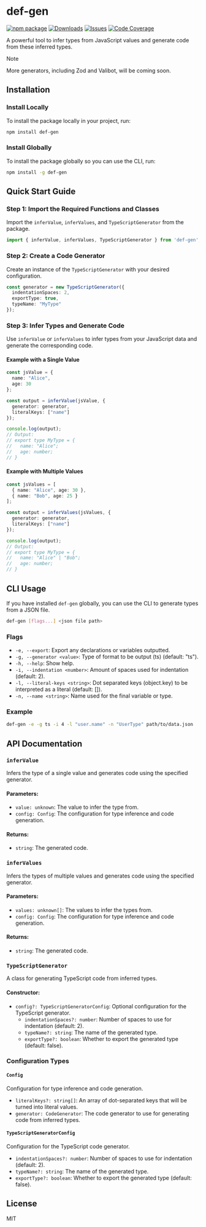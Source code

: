 # def-gen

[![npm package][npm-img]][npm-url]
[![Downloads][downloads-img]][downloads-url]
[![Issues][issues-img]][issues-url]
[![Code Coverage][codecov-img]][codecov-url]

A powerful tool to infer types from JavaScript values and generate code from these inferred types.

> [!NOTE]  
> More generators, including Zod and Valibot, will be coming soon.

## Installation

### Install Locally

To install the package locally in your project, run:

```sh
npm install def-gen
```

### Install Globally

To install the package globally so you can use the CLI, run:

```sh
npm install -g def-gen
```

## Quick Start Guide

### Step 1: Import the Required Functions and Classes

Import the `inferValue`, `inferValues`, and `TypeScriptGenerator` from the package.

```typescript
import { inferValue, inferValues, TypeScriptGenerator } from 'def-gen';
```

### Step 2: Create a Code Generator

Create an instance of the `TypeScriptGenerator` with your desired configuration.

```typescript
const generator = new TypeScriptGenerator({
  indentationSpaces: 2,
  exportType: true,
  typeName: "MyType"
});
```

### Step 3: Infer Types and Generate Code

Use `inferValue` or `inferValues` to infer types from your JavaScript data and generate the corresponding code.

#### Example with a Single Value

```typescript
const jsValue = {
  name: "Alice",
  age: 30
};

const output = inferValue(jsValue, {
  generator: generator,
  literalKeys: ["name"]
});

console.log(output);
// Output:
// export type MyType = {
//   name: "Alice";
//   age: number;
// }
```

#### Example with Multiple Values

```typescript
const jsValues = [
  { name: "Alice", age: 30 },
  { name: "Bob", age: 25 }
];

const output = inferValues(jsValues, {
  generator: generator,
  literalKeys: ["name"]
});

console.log(output);
// Output:
// export type MyType = {
//   name: "Alice" | "Bob";
//   age: number;
// }
```

## CLI Usage

If you have installed `def-gen` globally, you can use the CLI to generate types from a JSON file.

```sh
def-gen [flags...] <json file path>
```

### Flags

- `-e, --export`: Export any declarations or variables outputted.
- `-g, --generator <value>`: Type of format to be output (ts) (default: "ts").
- `-h, --help`: Show help.
- `-i, --indentation <number>`: Amount of spaces used for indentation (default: 2).
- `-l, --literal-keys <string>`: Dot separated keys (object.key) to be interpreted as a literal (default: []).
- `-n, --name <string>`: Name used for the final variable or type.

### Example

```sh
def-gen -e -g ts -i 4 -l "user.name" -n "UserType" path/to/data.json
```

## API Documentation

### `inferValue`

Infers the type of a single value and generates code using the specified generator.

#### Parameters:

- `value: unknown`: The value to infer the type from.
- `config: Config`: The configuration for type inference and code generation.

#### Returns:

- `string`: The generated code.

### `inferValues`

Infers the types of multiple values and generates code using the specified generator.

#### Parameters:

- `values: unknown[]`: The values to infer the types from.
- `config: Config`: The configuration for type inference and code generation.

#### Returns:

- `string`: The generated code.

### `TypeScriptGenerator`

A class for generating TypeScript code from inferred types.

#### Constructor:

- `config?: TypeScriptGeneratorConfig`: Optional configuration for the TypeScript generator.
  - `indentationSpaces?: number`: Number of spaces to use for indentation (default: 2).
  - `typeName?: string`: The name of the generated type.
  - `exportType?: boolean`: Whether to export the generated type (default: false).

### Configuration Types

#### `Config`

Configuration for type inference and code generation.

- `literalKeys?: string[]`: An array of dot-separated keys that will be turned into literal values.
- `generator: CodeGenerator`: The code generator to use for generating code from inferred types.

#### `TypeScriptGeneratorConfig`

Configuration for the TypeScript code generator.

- `indentationSpaces?: number`: Number of spaces to use for indentation (default: 2).
- `typeName?: string`: The name of the generated type.
- `exportType?: boolean`: Whether to export the generated type (default: false).

## License

MIT

[build-img]: https://github.com/veloii/def-gen/actions/workflows/release.yml/badge.svg
[build-url]: https://github.com/veloii/def-gen/actions/workflows/release.yml
[downloads-img]: https://img.shields.io/npm/dt/def-gen
[downloads-url]: https://www.npmtrends.com/def-gen
[npm-img]: https://img.shields.io/npm/v/def-gen
[npm-url]: https://www.npmjs.com/package/def-gen
[issues-img]: https://img.shields.io/github/issues/veloii/def-gen
[issues-url]: https://github.com/veloii/def-gen/issues
[codecov-img]: https://codecov.io/gh/veloii/def-gen/branch/main/graph/badge.svg
[codecov-url]: https://codecov.io/gh/veloii/def-gen
